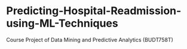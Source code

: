 # Predicting-Hospital-Readmission-using-ML-Techniques
Course Project of Data Mining and Predictive Analytics (BUDT758T)
